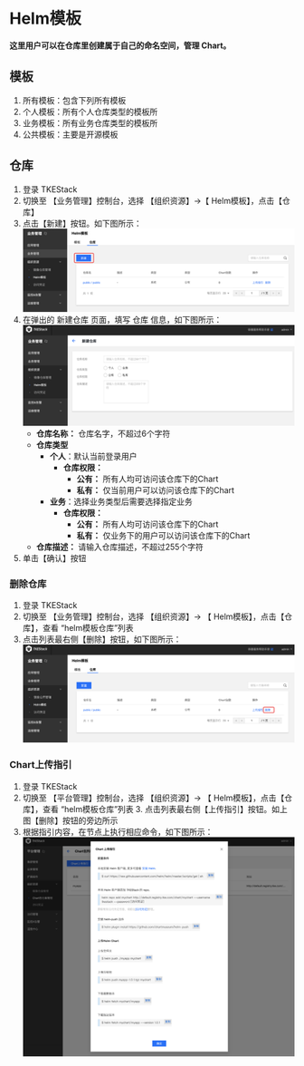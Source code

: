 # Helm模板

**这里用户可以在仓库里创建属于自己的命名空间，管理 Chart。**

## 模板

1. 所有模板：包含下列所有模板
2. 个人模板：所有个人仓库类型的模板所
3. 业务模板：所有业务仓库类型的模板所
4. 公共模板：主要是开源模板

## 仓库

  1. 登录 TKEStack
  2. 切换至 【业务管理】控制台，选择 【组织资源】->【 Helm模板】，点击【仓库】
  3. 点击【新建】按钮。如下图所示：
     ![新建Chart包命名空间](../../../../../images/新建Chart包命名空间2.png)
  4. 在弹出的 新建仓库 页面，填写 仓库 信息，如下图所示：
     ![新建ChartGroup窗口](../../../../../images/新建Chart包命名空间1.png)
     + **仓库名称：** 仓库名字，不超过6个字符
     + **仓库类型**
       + **个人**：默认当前登录用户
         + **仓库权限：** 
           + **公有：** 所有人均可访问该仓库下的Chart
           + **私有：** 仅当前用户可以访问该仓库下的Chart
       + **业务**：选择业务类型后需要选择指定业务
         + **仓库权限：** 
           + **公有：** 所有人均可访问该仓库下的Chart
           + **私有：** 仅业务下的用户可以访问该仓库下的Chart
     + **仓库描述：** 请输入仓库描述，不超过255个字符
  5. 单击【确认】按钮

### 删除仓库

  1. 登录 TKEStack
  2. 切换至 【业务管理】控制台，选择 【组织资源】-> 【 Helm模板】，点击【仓库】，查看 “helm模板仓库”列表
  3. 点击列表最右侧【删除】按钮，如下图所示：
     ![Chart包命名空间删除按钮](../../../../../images/Chart包命名空间删除按钮1.png)

### Chart上传指引

  1. 登录 TKEStack
  2. 切换至 【平台管理】控制台，选择 【组织资源】-> 【 Helm模板】，点击【仓库】，查看 “helm模板仓库”列表
    3. 点击列表最右侧【上传指引】按钮。如上图【删除】按钮的旁边所示
  4. 根据指引内容，在节点上执行相应命令，如下图所示：
     ![Chart上传指引内容](../../../../../images/Chart上传指引内容.png)

